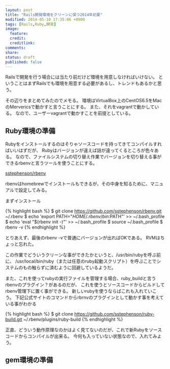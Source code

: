 ```yaml
---
layout: post
title: "Rails開発環境をクリーンに保つ2014年初夏"
modified: 2014-05-10 17:35:06 +0900
tags: [Rails,Ruby,開発]
image:
  feature:
  credit:
  creditlink:
comments:
share:
status: draft
published: false
---
```

Railsで開発を行う場合には当たり前だけど環境を用意しなければいけない。
ということはまずRailsでも環境を用意する必要があるし、トレンドもあるかと思う。

その辺りをまとめてみたのでメモる。
環境はVirtualBox上のCentOS6.5をMacのMervericsで動かすと言うことにする。
また、それをvagrantで動かしている。
なので、ユーザーvagrantで動かすことを前提としている。

## Ruby環境の準備
Rubyをインストールするのはそりゃソースコードを持ってきてコンパイルすればいいはずだが、
Rubyはバージョンが違えば話が違ってくるところが色々ある。
なので、ファイルシステムの切り替え作業でバージョンを切り替える事ができるrbenvと言うツールを使うことにする。

[sstephenson/rbenv](https://github.com/sstephenson/rbenv)

rbenvはhomebrewでインストールもできるが、その中身を知るために、マニュアルで設定してみる。

まずインストール

{% highlight bash %}
$ git clone https://github.com/sstephenson/rbenv.git ~/.rbenv
$ echo 'export PATH="$HOME/.rbenv/bin:$PATH"' >> ~/.bash_profile
$ echo 'eval "$(rbenv init -)"' >> ~/.bash_profile
$ source ~/.bash_profile
$ rbenv -v
{% endhighlight %}

とりあえず、最後のrbenv -vで普通にバージョンが出ればOKである。
RVMはちょっと忘れた。

この作業でどういうクリーンな事ができたかというと、/usr/bin/rubyを呼ぶ前に、
/usr/local/bin/ruby（または任意のruby起動スクリプト）を呼ぶことでシステムのもの触らずに済むように回避しているようだ。

また、これを使ってrubyの実行ファイルを管理する場合、ruby_buildと言うrbenvのプラグイン？があるのだが、
これを使うとソースコードからビルドしてrbenv管理下に置く事ができる。
新しいrubyを使うならばこれも入れていこう。
下記公式サイトのコマンドからrbrnvのプラグインとして動かす事を考えている事がわかる

{% highlight bash %}
$ git clone https://github.com/sstephenson/ruby-build.git ~/.rbenv/plugins/ruby-build
{% endhighlight %}

正直、どういう動作原理なのかはよく見てないのだが、これで新Rubyをソースコードからコンパイルが出来る。
今何も入っていない状態なので、入れてみよう。

## gem環境の準備
